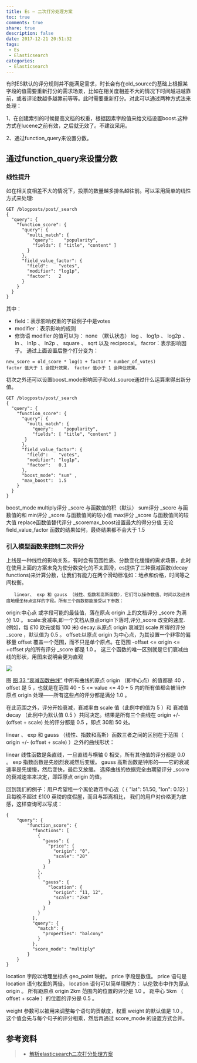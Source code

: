 ```yaml
---
title: Es – 二次打分处理方案
toc: true
comments: true
share: true
description: false
date: 2017-12-21 20:51:32
tags:
 - Es
 - Elasticsearch
categories:
 - Elasticsearch
---
```


有时ES默认的评分规则并不能满足需求，时长会有在old_source的基础上根据某字段的值需要重新打分的需求场景，比如在相关度相差不大的情况下时间越进越靠前，或者评论数越多越靠前等等。此时需要重新打分。对此可以通过两种方式法来处理：<!-- more -->

1、在创建索引的时候提高文档的权重，根据因素字段值来给文档设置boost.这种方式在lucene之前有效，之后就无效了。不建议采用。

2、通过function_query来设置分数。

## 通过function_query来设置分数
### 线性提升

如在相关度相差不大的情况下，投票的数量越多排名越往前。可以采用简单的线性方式来处理:
```
GET /blogposts/post/_search  
{  
  "query": {  
    "function_score": {  
      "query": {  
        "multi_match": {  
          "query":    "popularity",  
          "fields": [ "title", "content" ]  
        }  
      },  
      "field_value_factor": {  
        "field":    "votes",  
        "modifier": "log1p",  
        "factor":   2   
      }  
    }  
  }  
}  
```

其中：
- field：表示影响权重的字段例子中是votes
- modifier：表示影响的规则
- 修饰语 modifier 的值可以为：
                 none （默认状态）
log 、 log1p 、 log2p 、 ln 、 ln1p 、 ln2p 、 square 、 sqrt 以及 reciprocal。
facror：表示影响因子。
通过上面设置后整个打分变为：

```
new_score = old_score * log(1 + factor * number_of_votes)  
factor 值大于 1 会提升效果， factor 值小于 1 会降低效果。  
```

 初次之外还可以设置boost_mode影响因子和old_source通过什么运算来得出新分值。

```
GET /blogposts/post/_search  
{  
  "query": {  
    "function_score": {  
      "query": {  
        "multi_match": {  
          "query":    "popularity",  
          "fields": [ "title", "content" ]  
       }  
      },  
      "field_value_factor": {  
        "field":    "votes",  
        "modifier": "log1p",  
        "factor":   0.1  
      },  
      "boost_mode": "sum" ,  
      "max_boost":  1.5   
    }  
  }  
}  
```

boost_mode
multiply评分 _score 与函数值的积（默认）
sum评分 _score 与函数值的和
min评分 _score 与函数值间的较小值
max评分 _score 与函数值间的较大值
replace函数值替代评分 _scoremax_boost设置最大的得分分值
 无论 field_value_factor 函数的结果如何，最终结果都不会大于 1.5 

### 引入模型函数来控制二次评分

上线是一种线性的影响关系，有时会有范围性质、分数变化缓慢的需求场景，此时在使用上面的方案未免为使分数变化的不太圆滑，es提供了三种衰减函数(decay functions)来计算分数，让我们有能力在两个滑动标准如：地点和价格，时间等之间权衡。

       linear、 exp 和 gauss （线性、指数和高斯函数），它们可以操作数值、时间以及经纬度地理坐标点这样的字段。所有三个函数都能接受以下参数：

origin:中心点 或字段可能的最佳值，落在原点 origin 上的文档评分 _score 为满分 1.0 。
scale:衰减率,即一个文档从原点origin下落时,评分_score 改变的速度.(例如，每 £10 欧元或每 100 米)
decay:从原点 origin 衰减到 scale 所得的评分 _score ，默认值为 0.5 。
offset:以原点 origin 为中心点，为其设置一个非零的偏移量 offset 覆盖一个范围，而不只是单个原点。在范围 -offset <= origin <= +offset 内的所有评分 _score 都是 1.0 。
这三个函数的唯一区别就是它们衰减曲线的形状，用图来说明会更为直观

![](http://static.golangtab.com/images/2017-11/20170601162808488.png)

图 [图 33 “衰减函数曲线”](https://www.elastic.co/guide/cn/elasticsearch/guide/current/decay-functions.html#img-decay-functions) 中所有曲线的原点 origin （即中心点）的值都是 40 ， offset 是 5 ，也就是在范围 40 - 5 <= value <= 40 + 5 内的所有值都会被当作原点 origin 处理——所有这些点的评分都是满分 1.0 。

在此范围之外，评分开始衰减，衰减率由 scale 值（此例中的值为 5 ）和 衰减值 decay （此例中为默认值 0.5 ）共同决定。结果是所有三个曲线在 origin +/- (offset + scale) 处的评分都是 0.5 ，即点 30和 50 处。

linear 、 exp 和 gauss （线性、指数和高斯）函数三者之间的区别在于范围（ origin +/- (offset + scale) ）之外的曲线形状：

linear 线性函数是条直线，一旦直线与横轴 0 相交，所有其他值的评分都是 0.0 。
exp 指数函数是先剧烈衰减然后变缓。
gauss 高斯函数是钟形的——它的衰减速率是先缓慢，然后变快，最后又放缓。
选择曲线的依据完全由期望评分 _score 的衰减速率来决定，即距原点 origin 的值。

回到我们的例子：用户希望租一个离伦敦市中心近（ { "lat": 51.50, "lon": 0.12} ）且每晚不超过 £100 英镑的度假屋，而且与距离相比， 我们的用户对价格更为敏感，这样查询可以写成：

```
{  
    "query": {  
        "function_score": {  
          "functions": [  
            {  
              "gauss": {  
                "price": {  
                  "origin": "0",  
                  "scale": "20"  
                }  
              }  
            },  
            {  
              "gauss": {  
                "location": {  
                  "origin": "11, 12",  
                  "scale": "2km"  
                }  
              }  
            }  
          ],  
          "query": {  
            "match": {  
              "properties": "balcony"  
            }  
          },  
          "score_mode": "multiply"  
        }  
    }  
}  
```

location 字段以地理坐标点 geo_point 映射。
price 字段是数值。
price 语句是 location 语句权重的两倍。
location 语句可以简单理解为：
以伦敦市中作为原点 origin 。
所有距原点 origin 2km 范围内的位置的评分是 1.0 。
距中心 5km （ offset + scale ）的位置的评分是 0.5 。

weight 参数可以被用来调整每个语句的贡献度，权重 weight 的默认值是 1.0 。这个值会先与每个句子的评分相乘，然后再通过 score_mode 的设置方式合并。



## 参考资料
> - [解析elasticsearch二次打分处理方案](http://blog.csdn.net/liyantianmin/article/details/72832561)

